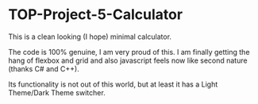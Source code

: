 # TOP-Project-5-Calculator

This is a clean looking (I hope) minimal calculator.

The code is 100% genuine, I am very proud of this. I am finally getting the hang of flexbox and grid and also javascript feels now like second nature (thanks C# and C++).

Its functionality is not out of this world, but at least it has a Light Theme/Dark Theme switcher.
